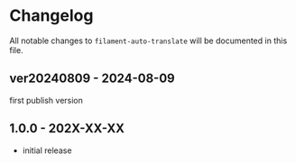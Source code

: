 # Changelog

All notable changes to `filament-auto-translate` will be documented in this file.

## ver20240809 - 2024-08-09

first publish version

## 1.0.0 - 202X-XX-XX

- initial release
